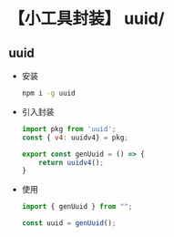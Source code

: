# 【小工具封装】 uuid/

## uuid

- 安装
    ```bash
    npm i -g uuid
    ```
    
- 引入封装
    ```js
    import pkg from 'uuid';
    const { v4: uuidv4} = pkg;
    
    export const genUuid = () => {
        return uuidv4();
    }
    ```

- 使用
    ```js
    import { genUuid } from "";
    
    const uuid = genUuid();
    ```